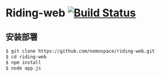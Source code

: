 Riding-web [![Build Status](https://secure.travis-ci.org/nomospace/riding-web.png)](http://travis-ci.org/nomospace/riding-web)
======

## 安装部署

```sh
$ git clone https://github.com/nomospace/riding-web.git  
$ cd riding-web  
$ npm install  
$ node app.js  
```
